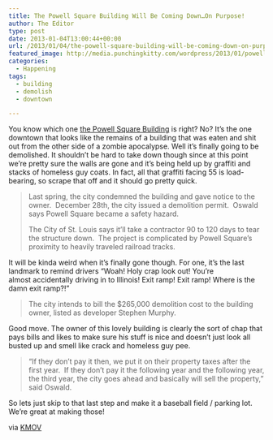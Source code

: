 ```yaml
---
title: The Powell Square Building Will Be Coming Down…On Purpose!
author: The Editor
type: post
date: 2013-01-04T13:00:44+00:00
url: /2013/01/04/the-powell-square-building-will-be-coming-down-on-purpose/
featured_image: http://media.punchingkitty.com/wordpress/2013/01/powellsquare.jpeg
categories:
  - Happening
tags:
  - building
  - demolish
  - downtown

---
```

You know which one <a href="http://goo.gl/maps/1xkzf" target="_blank">the Powell Square Building</a> is right? No? It&#8217;s the one downtown that looks like the remains of a building that was eaten and shit out from the other side of a zombie apocalypse. Well it&#8217;s finally going to be demolished. It shouldn&#8217;t be hard to take down though since at this point we&#8217;re pretty sure the walls are gone and it&#8217;s being held up by graffiti and stacks of homeless guy coats. In fact, all that graffiti facing 55 is load-bearing, so scrape that off and it should go pretty quick.

> Last spring, the city condemned the building and gave notice to the owner.  December 28th, the city issued a demolition permit.  Oswald says Powell Square became a safety hazard.
> 
> The City of St. Louis says it&#8217;ll take a contractor 90 to 120 days to tear the structure down.  The project is complicated by Powell Square&#8217;s proximity to heavily traveled railroad tracks.

It will be kinda weird when it&#8217;s finally gone though. For one, it&#8217;s the last landmark to remind drivers &#8220;Woah! Holy crap look out! You&#8217;re almost accidentally driving in to Illinois! Exit ramp! Exit ramp! Where is the damn exit ramp?!&#8221;

> The city intends to bill the $265,000 demolition cost to the building owner, listed as developer Stephen Murphy.

Good move. The owner of this lovely building is clearly the sort of chap that pays bills and likes to make sure his stuff is nice and doesn&#8217;t just look all busted up and smell like crack and homeless guy pee.

> &#8220;If they don&#8217;t pay it then, we put it on their property taxes after the first year.  If they don&#8217;t pay it the following year and the following year, the third year, the city goes ahead and basically will sell the property,&#8221; said Oswald.

So lets just skip to that last step and make it a baseball field / parking lot. We&#8217;re great at making those!

via <a href="http://www.kmov.com/news/local/Powell-Square-Building-is-coming-down-185614712.html" target="_blank">KMOV</a>